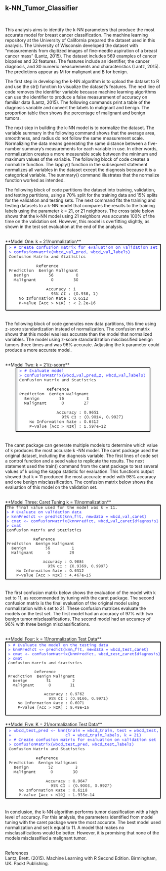 ## **k-NN_Tumor_Classifier**
<br/>
    <p>This analysis aims to identify the k-NN parameters that produce the most accurate model for breast cancer classification. The machine learning repository at the University of California prepared the dataset used in this analysis. The University of Wisconsin developed the dataset with “measurements from digitized images of fine-needle aspiration of a breast cancer mass” (Lantz, 2015). The dataset includes 569 examples of cancer biopsies and 32 features. The features include an identifier, the cancer diagnosis, and 30 numeric measurements and characteristics (Lantz, 2015). The predictions appear as M for malignant and B for benign.</p> 
    <p>The first step in developing the k-NN algorithm is to upload the dataset to R and use the str() function to visualize the dataset’s features. The next line of code removes the identifier variable because machine learning algorithms can use the identifier to produce a false measurement of accuracy on familiar data (Lantz, 2015). The following commands print a table of the diagnosis variable and convert the labels to malignant and benign. The proportion table then shows the percentage of malignant and benign tumors.</p>
    <p>The next step in building the k-NN model is to normalize the dataset. The variable summary in the following command shows that the average area, smoothness, and radius do not follow the same measurement scale. Normalizing the data means generating the same distance between a five-number summary’s measurements for each variable in use. In other words, normalization creates a more measurable scale between the minimum and maximum values of the variable. The following block of code creates a normalize function. The lapply() function in the subsequent statement normalizes all variables in the dataset except the diagnosis because it is a categorical variable. The summary() command illustrates that the normalize function worked as intended.</p> 
    <p>The following block of code partitions the dataset into training, validation, and testing partitions, using a 70% split for the training data and 15% splits for the validation and testing sets. The next command fits the training and testing datasets to a k-NN model that compares the results to the training labels using the parameter k = 21, or 21 neighbors. The cross table below shows that the k-NN model using 21 neighbors was accurate 100% of the time on the validation set. However, this model is overfitting slightly, as shown in the test set evaluation at the end of the analysis.</P> 
<br/>
      **Model One: k = 21/normalization**
      <center><img src="/images/model1Eval.png" ...></center>
<br/>
    <p>The following block of code generates new data partitions, this time using z-score standardization instead of normalization. The confusion matrix shows that this model was less accurate than the model that normalized variables. The model using z-score standardization misclassified benign tumors three times and was 96% accurate. Adjusting the k parameter could produce a more accurate model.</P>
<br/>
      **Model Two: k = 21/z-score**
      <center><img src="/images/model2Eval.png" ...></center>
<br/>
    <p>The caret package can generate multiple models to determine which value of k produces the most accurate k -NN model. The caret package used the original dataset, including the diagnosis variable. The first lines of code set a control function and a seed value to replicate the results. The next statement used the train() command from the caret package to test several values of k using the kappa statistic for evaluation. This function’s output showed that k = 11 produced the most accurate model with 98% accuracy and one benign misclassification. The confusion matrix below shows the evaluation of this model on the validation set.</p> 
<br/>
      **Model Three: Caret Tuning k = 11/normalization**
      <center><img src="/images/model3Eval.png" ...></center>
<br/>
   <p>The first confusion matrix below shows the evaluation of the model with k set to 11, as recommended by tuning with the caret package. The second confusion matrix is the final evaluation of the original model using normalization with k set to 21. These confusion matrices evaluate the models on the test set. The first model had an accuracy of 97% with two benign tumor misclassifications. The second model had an accuracy of 96% with three benign misclassifications.</p>
<br/>
      **Model Four: k = 11/normalization Test Data**
      <center><img src="/images/model4Eval.png" ...></center>
<br/>
      **Model Five: K = 21/normalization Test Data**
      <center><img src="/images/model5Eval.png" ...></center>
<br/>
    <p>In conclusion, the k-NN algorithm performs tumor classification with a high level of accuracy. For this analysis, the parameters identified from model tuning with the caret package were the most accurate. The best model used normalization and set k equal to 11. A model that makes no misclassifications would be better. However, it is promising that none of the models misclassified a malignant tumor.</p> 
<br/>
                                           References
<br/>
Lantz, Brett. (2015). Machine Learning with R Second Edition. Birmingham, UK. Packt Publishing.  
<br/>
